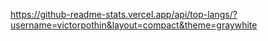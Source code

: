 https://github-readme-stats.vercel.app/api/top-langs/?username=victorpothin&layout=compact&theme=graywhite
